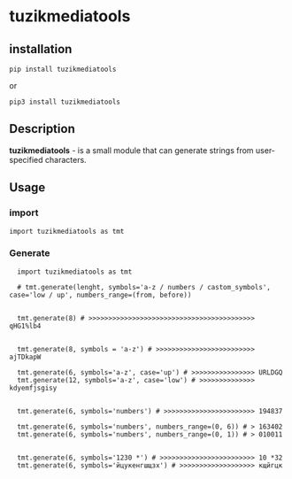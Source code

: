 # **tuzikmediatools**

## installation

`pip install tuzikmediatools`

or

`pip3 install tuzikmediatools`

## Description

**tuzikmediatools** - is a small module that can generate strings from user-specified characters.

## Usage

### import

`
import tuzikmediatools as tmt
`


### Generate

```
  import tuzikmediatools as tmt

  # tmt.generate(lenght, symbols='a-z / numbers / castom_symbols', case='low / up', numbers_range=(from, before)) 


  tmt.generate(8) # >>>>>>>>>>>>>>>>>>>>>>>>>>>>>>>>>>>>>>>>>> qHG1%lb4


  tmt.generate(8, symbols = 'a-z') # >>>>>>>>>>>>>>>>>>>>>>>>> ajTDkapW

  tmt.generate(6, symbols='a-z', case='up') # >>>>>>>>>>>>>>>> URLDGQ
  tmt.generate(12, symbols='a-z', case='low') # >>>>>>>>>>>>>> kdyemfjsgisy


  tmt.generate(6, symbols='numbers') # >>>>>>>>>>>>>>>>>>>>>>> 194837

  tmt.generate(6, symbols='numbers', numbers_range=(0, 6)) # > 163402
  tmt.generate(6, symbols='numbers', numbers_range=(0, 1)) # > 010011
  
  
  tmt.generate(6, symbols='1230 *') # >>>>>>>>>>>>>>>>>>>>>>>> 10 *32
  tmt.generate(6, symbols='йцукенгшщзх') # >>>>>>>>>>>>>>>>>>> кщйгцк
```



